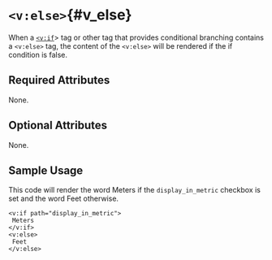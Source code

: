 # `<v:else>`{#v_else}

When a [`<v:if`](#v_if)&gt; tag or other tag that provides conditional
branching contains a `<v:else>` tag, the content of the `<v:else>` will
be rendered if the if condition is false.

## Required Attributes

None.

## Optional Attributes

None.

## Sample Usage

This code will render the word Meters if the `display_in_metric`
checkbox is set and the word Feet otherwise.

    <v:if path="display_in_metric">
     Meters
    </v:if>
    <v:else>
     Feet
    </v:else>
